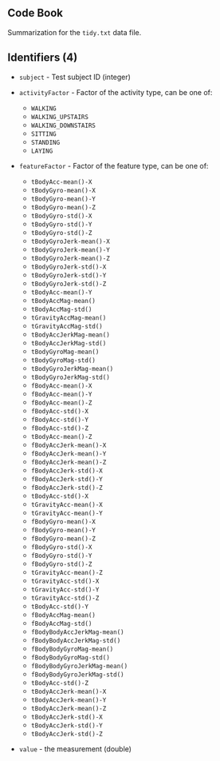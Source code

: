 ## Code Book

Summarization for the `tidy.txt` data file.

## Identifiers (4)

* `subject` - Test subject ID (integer)

* `activityFactor` - Factor of the activity type, can be one of:
	- `WALKING`
	- `WALKING_UPSTAIRS`
	- `WALKING_DOWNSTAIRS`
	- `SITTING`
	- `STANDING`
	- `LAYING`

* `featureFactor` - Factor of the feature type, can be one of:
	- `tBodyAcc-mean()-X`
	- `tBodyGyro-mean()-X`
	- `tBodyGyro-mean()-Y`
	- `tBodyGyro-mean()-Z`
	- `tBodyGyro-std()-X`
	- `tBodyGyro-std()-Y`
	- `tBodyGyro-std()-Z`
	- `tBodyGyroJerk-mean()-X`
	- `tBodyGyroJerk-mean()-Y`
	- `tBodyGyroJerk-mean()-Z`
	- `tBodyGyroJerk-std()-X`
	- `tBodyGyroJerk-std()-Y`
	- `tBodyGyroJerk-std()-Z`
	- `tBodyAcc-mean()-Y`
	- `tBodyAccMag-mean()`
	- `tBodyAccMag-std()`
	- `tGravityAccMag-mean()`
	- `tGravityAccMag-std()`
	- `tBodyAccJerkMag-mean()`
	- `tBodyAccJerkMag-std()`
	- `tBodyGyroMag-mean()`
	- `tBodyGyroMag-std()`
	- `tBodyGyroJerkMag-mean()`
	- `tBodyGyroJerkMag-std()`
	- `fBodyAcc-mean()-X`
	- `fBodyAcc-mean()-Y`
	- `fBodyAcc-mean()-Z`
	- `fBodyAcc-std()-X`
	- `fBodyAcc-std()-Y`
	- `fBodyAcc-std()-Z`
	- `tBodyAcc-mean()-Z`
	- `fBodyAccJerk-mean()-X`
	- `fBodyAccJerk-mean()-Y`
	- `fBodyAccJerk-mean()-Z`
	- `fBodyAccJerk-std()-X`
	- `fBodyAccJerk-std()-Y`
	- `fBodyAccJerk-std()-Z`
	- `tBodyAcc-std()-X`
	- `tGravityAcc-mean()-X`
	- `tGravityAcc-mean()-Y`
	- `fBodyGyro-mean()-X`
	- `fBodyGyro-mean()-Y`
	- `fBodyGyro-mean()-Z`
	- `fBodyGyro-std()-X`
	- `fBodyGyro-std()-Y`
	- `fBodyGyro-std()-Z`
	- `tGravityAcc-mean()-Z`
	- `tGravityAcc-std()-X`
	- `tGravityAcc-std()-Y`
	- `tGravityAcc-std()-Z`
	- `tBodyAcc-std()-Y`
	- `fBodyAccMag-mean()`
	- `fBodyAccMag-std()`
	- `fBodyBodyAccJerkMag-mean()`
	- `fBodyBodyAccJerkMag-std()`
	- `fBodyBodyGyroMag-mean()`
	- `fBodyBodyGyroMag-std()`
	- `fBodyBodyGyroJerkMag-mean()`
	- `fBodyBodyGyroJerkMag-std()`
	- `tBodyAcc-std()-Z`
	- `tBodyAccJerk-mean()-X`
	- `tBodyAccJerk-mean()-Y`
	- `tBodyAccJerk-mean()-Z`
	- `tBodyAccJerk-std()-X`
	- `tBodyAccJerk-std()-Y`
	- `tBodyAccJerk-std()-Z`

* `value` - the measurement (double)

